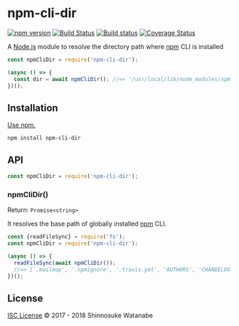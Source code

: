 # npm-cli-dir

[![npm version](https://img.shields.io/npm/v/npm-cli-dir.svg)](https://www.npmjs.com/package/npm-cli-dir)
[![Build Status](https://travis-ci.org/shinnn/npm-cli-dir.svg?branch=master)](https://travis-ci.org/shinnn/npm-cli-dir)
[![Build status](https://ci.appveyor.com/api/projects/status/e83hdqrnieckmm5c/branch/master?svg=true)](https://ci.appveyor.com/project/ShinnosukeWatanabe/npm-cli-dir/branch/master)
[![Coverage Status](https://img.shields.io/coveralls/shinnn/npm-cli-dir.svg)](https://coveralls.io/github/shinnn/npm-cli-dir)

A [Node.js](https://nodejs.org/) module to resolve the directory path where [npm](https://www.npmjs.com/) CLI is installed

```javascript
const npmCliDir = require('npm-cli-dir');

(async () => {
  const dir = await npmCliDir(); //=> '/usr/local/lib/node_modules/npm'
})();
```

## Installation

[Use npm.](https://docs.npmjs.com/cli/install)

```
npm install npm-cli-dir
```

## API

```javascript
const npmCliDir = require('npm-cli-dir');
```

### npmCliDir()

Return: `Promise<string>`

It resolves the base path of globally installed [npm](https://github.com/npm/npm) CLI.

```javascript
const {readFileSync} = require('fs');
const npmCliDir = require('npm-cli-dir');

(async () => {
  readFileSync(await npmCliDir());
  //=> ['.mailmap', '.npmignore', '.travis.yml', 'AUTHORS', 'CHANGELOG.md', ...]
})();
```

## License

[ISC License](./LICENSE) © 2017 - 2018 Shinnosuke Watanabe
